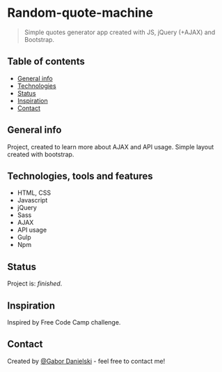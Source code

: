# Random-quote-machine
> Simple quotes generator app created with JS, jQuery (+AJAX) and Bootstrap.

## Table of contents
* [General info](#general-info)
* [Technologies](#technologies-tools-and-features)
* [Status](#status)
* [Inspiration](#inspiration)
* [Contact](#contact)

## General info
Project, created to learn more about AJAX and API usage. Simple layout created with bootstrap.

## Technologies, tools and features
* HTML, CSS
* Javascript
* jQuery
* Sass
* AJAX
* API usage
* Gulp
* Npm 

## Status
Project is: _finished_.

## Inspiration
Inspired by Free Code Camp challenge.

## Contact
Created by [@Gabor Danielski](http://www.gabordanielski.pl) - feel free to contact me!
